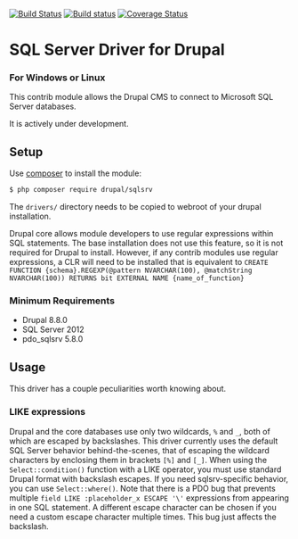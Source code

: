 [![Build Status](https://travis-ci.org/Beakerboy/sqlsrv.svg?branch=8.x-1.x)](https://travis-ci.org/Beakerboy/sqlsrv)
[![Build status](https://ci.appveyor.com/api/projects/status/xk6gh0rtta8d24hg/branch/8.x-1.x?svg=true)](https://ci.appveyor.com/project/Beakerboy/sqlsrv/branch/8.x-1.x)
[![Coverage Status](https://coveralls.io/repos/github/Beakerboy/sqlsrv/badge.svg?branch=8.x-1.x)](https://coveralls.io/github/Beakerboy/sqlsrv?branch=8.x-1.x)

SQL Server Driver for Drupal
=====================

### For Windows or Linux

This contrib module allows the Drupal CMS to connect to Microsoft SQL Server databases.

It is actively under development.

Setup
-----

Use [composer](http://getcomposer.org) to install the module:

```bash
$ php composer require drupal/sqlsrv
```

The `drivers/` directory needs to be copied to webroot of your drupal installation.

Drupal core allows module developers to use regular expressions within SQL statements. The base installation does not use this feature, so it is not required for Drupal to install. However, if any contrib modules use regular expressions, a CLR will need to be installed that is equivalent to  `CREATE FUNCTION {schema}.REGEXP(@pattern NVARCHAR(100), @matchString NVARCHAR(100)) RETURNS bit EXTERNAL NAME {name_of_function}`

### Minimum Requirements
 * Drupal 8.8.0
 * SQL Server 2012
 * pdo_sqlsrv 5.8.0

Usage
-----

This driver has a couple peculiarities worth knowing about.

### LIKE expressions

Drupal and the core databases use only two wildcards, `%` and `_`, both of which are escaped by backslashes. This driver currently uses the default SQL Server behavior behind-the-scenes, that of escaping the wildcard characters by enclosing them in brackets `[%]` and `[_]`. When using the `Select::condition()` function with a LIKE operator, you must use standard Drupal format with backslash escapes. If you need sqlsrv-specific behavior, you can use `Select::where()`. Note that there is a PDO bug that prevents multiple `field LIKE :placeholder_x ESCAPE '\'` expressions from appearing in one SQL statement. A different escape character can be chosen if you need a custom escape character multiple times. This bug just affects the backslash.
